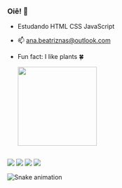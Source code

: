 ###        Oiê! 👋


- Estudando HTML CSS JavaScript 
- 📫 ana.beatriznas@outlook.com
- Fun fact: I like plants 🍀

  <div 
  <a href="https://github.com/abznascimento">
  <img height="180em" src="https://github-readme-stats.vercel.app/api?username=abznascimento&show_icons=true&theme=onedark&include_all_commits=true&count_private=true"/>
  </div>

 ##
 
  <div> 
  <a href="https:https://instagram.com/abz_nascimento/" target="_blank"><img src="https://img.shields.io/badge/-Instagram-%23E4405F?style=for-the-badge&logo=instagram&logoColor=white" target="_blank"></a>
  <a href="https://www.facebook.com/profile.php?id=100058851767238"><img src=https://img.shields.io/badge/Facebook-1877F2?style=for-the-badge&logo=facebook&logoColor=white target="_blank"></a> 
  <a href ="mailto:ana.beatriznas@outlook.com"><img src=https://img.shields.io/badge/Microsoft_Outlook-0078D4?style=for-the-badge&logo=microsoft-outlook&logoColor=white target="_blank"></a>
  <a href="https://discord.gg/CGAfkWNU2p" target="_blank"><img src="https://img.shields.io/badge/Discord-7289DA?style=for-the-badge&logo=discord&logoColor=white" target="_blank">   </a>
  
  ![Snake animation](https://github.com/abznascimento/abznascimento/blob/output/github-contribution-grid-snake.svg)

